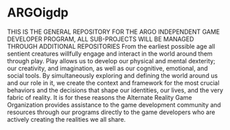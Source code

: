 # ARGOigdp
THIS IS THE GENERAL REPOSITORY FOR THE ARGO INDEPENDENT GAME DEVELOPER PROGRAM, ALL SUB-PROJECTS WILL BE MANAGED THROUGH ADDITIONAL REPOSITORIES
From the earliest possible age all sentient creatures willfully engage and interact in the world around them through play. Play allows us to develop our physical and mental dexterity; our creativity, and imagination, as well as our cognitive, emotional, and social tools. By simultaneously exploring and defining the world around us and our role in it, we create the context and framework for the most crucial behaviors and the decisions that shape our identities, our lives, and the very fabric of reality. It is for these reasons the Alternate Reality Game Organization provides assistance to the game development community and resources through our programs directly to the game developers who are actively creating the realities we all share. 

